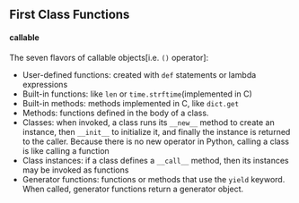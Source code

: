 ## First Class Functions

#### callable

The seven flavors of callable objects[i.e. `()` operator]:

+ User-defined functions: created with `def` statements or lambda expressions
+ Built-in functions: like `len` or `time.strftime`(implemented in C)
+ Built-in methods: methods implemented in C, like `dict.get`
+ Methods: functions defined in the body of a class.
+ Classes: when invoked, a class runs its `__new__` method to create an instance, then `__init__` to initialize it, and finally the instance is returned to the caller. Because there is no new operator in Python, calling a class is like calling a function
+ Class instances: if a class defines a `__call__` method, then its instances may be invoked as functions
+ Generator functions: functions or methods that use the `yield` keyword. When called, generator functions return a generator object.
